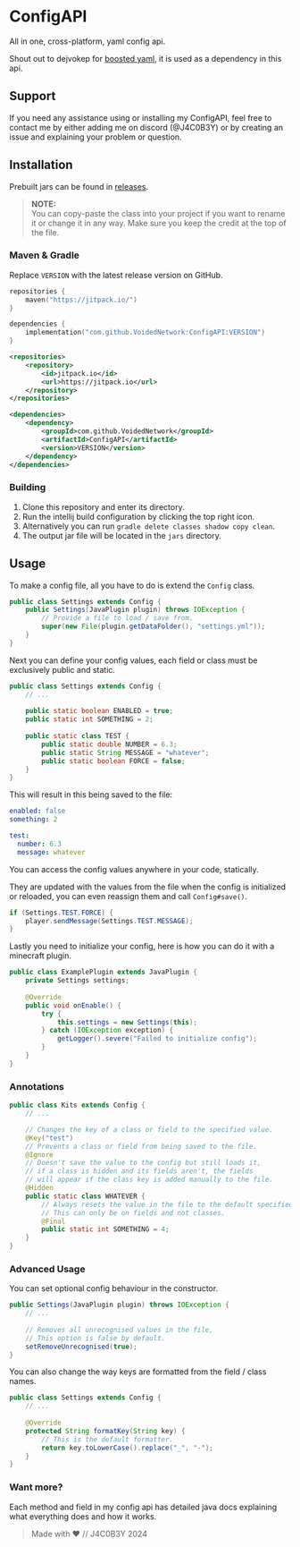 # ConfigAPI

All in one, cross-platform, yaml config api.

Shout out to dejvokep for [boosted yaml](https://github.com/dejvokep/boosted-yaml),
it is used as a dependency in this api.

## Support

If you need any assistance using or installing my ConfigAPI,
feel free to contact me by either adding me on discord (@J4C0B3Y)
or by creating an issue and explaining your problem or question.

## Installation

Prebuilt jars can be found in [releases](https://github.com/VoidedNetwork/ConfigAPI/releases).

> **NOTE:** <br/>
> You can copy-paste the class into your project if
> you want to rename it or change it in any way.
> Make sure you keep the credit at the top of the file.

### Maven & Gradle

Replace `VERSION` with the latest release version on GitHub.

```kts
repositories {
    maven("https://jitpack.io/")
}

dependencies {
    implementation("com.github.VoidedNetwork:ConfigAPI:VERSION")
}
```

```xml
<repositories>
    <repository>
        <id>jitpack.io</id>
        <url>https://jitpack.io</url>
    </repository>
</repositories>

<dependencies>
    <dependency>
        <groupId>com.github.VoidedNetwork</groupId>
        <artifactId>ConfigAPI</artifactId>
        <version>VERSION</version>
    </dependency>
</dependencies>
```

### Building

1. Clone this repository and enter its directory.
2. Run the intellij build configuration by clicking the top right icon.
3. Alternatively you can run `gradle delete classes shadow copy clean`.
4. The output jar file will be located in the `jars` directory.

## Usage

To make a config file, all you have to do is extend the `Config` class.

```java
public class Settings extends Config {
    public Settings(JavaPlugin plugin) throws IOException {
        // Provide a file to load / save from.
        super(new File(plugin.getDataFolder(), "settings.yml"));
    }
}
```

Next you can define your config values, each field
or class must be exclusively public and static.

```java
public class Settings extends Config {
    // ...
    
    public static boolean ENABLED = true;
    public static int SOMETHING = 2;
    
    public static class TEST {
        public static double NUMBER = 6.3;
        public static String MESSAGE = "whatever";
        public static boolean FORCE = false;
    }
}
```

This will result in this being saved to the file:

```yml
enabled: false
something: 2

test:
  number: 6.3
  message: whatever
```

You can access the config values anywhere in your code, statically.

They are updated with the values from the file when the config is
initialized or reloaded, you can even reassign them and call `Config#save()`.

```java
if (Settings.TEST.FORCE) {
    player.sendMessage(Settings.TEST.MESSAGE);
}
```

Lastly you need to initialize your config, 
here is how you can do it with a minecraft plugin.

```java
public class ExamplePlugin extends JavaPlugin {
    private Settings settings;
    
    @Override
    public void onEnable() {
        try {
            this.settings = new Settings(this);
        } catch (IOException exception) {
            getLogger().severe("Failed to initialize config");
        }
    }
}
```

### Annotations

```java
public class Kits extends Config {
    // ...

    // Changes the key of a class or field to the specified value.
    @Key("test")
    // Prevents a class or field from being saved to the file.
    @Ignore 
    // Doesn't save the value to the config but still loads it,
    // if a class is hidden and its fields aren't, the fields
    // will appear if the class key is added manually to the file.
    @Hidden 
    public static class WHATEVER {
        // Always resets the value in the file to the default specified.
        // This can only be on fields and not classes.
        @Final
        public static int SOMETHING = 4;
    }
}
```

### Advanced Usage

You can set optional config behaviour in the constructor.

```java
public Settings(JavaPlugin plugin) throws IOException {
    // ...
    
    // Removes all unrecognised values in the file,
    // This option is false by default.
    setRemoveUnrecognised(true);
}
```

You can also change the way keys are formatted from the field / class names.

```java
public class Settings extends Config {
    // ...
    
    @Override
    protected String formatKey(String key) {
        // This is the default formatter.
        return key.toLowerCase().replace("_", "-");
    }
}
```

### Want more?

Each method and field in my config api has detailed java
docs explaining what everything does and how it works.

> Made with ❤ // J4C0B3Y 2024